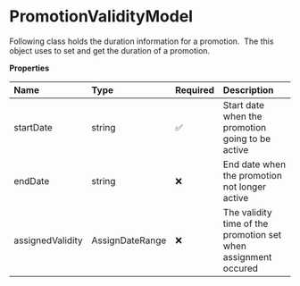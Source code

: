 # PromotionValidityModel

Following class holds the duration information for a promotion.
&nbsp;The this object uses to set and get the duration of a promotion.

**Properties**

| Name             | Type            | Required | Description                                                    |
| :--------------- | :-------------- | :------- | :------------------------------------------------------------- |
| startDate        | string          | ✅       | Start date when the promotion going to be active               |
| endDate          | string          | ❌       | End date when the promotion not longer active                  |
| assignedValidity | AssignDateRange | ❌       | The validity time of the promotion set when assignment occured |

<!-- This file was generated by liblab | https://liblab.com/ -->
